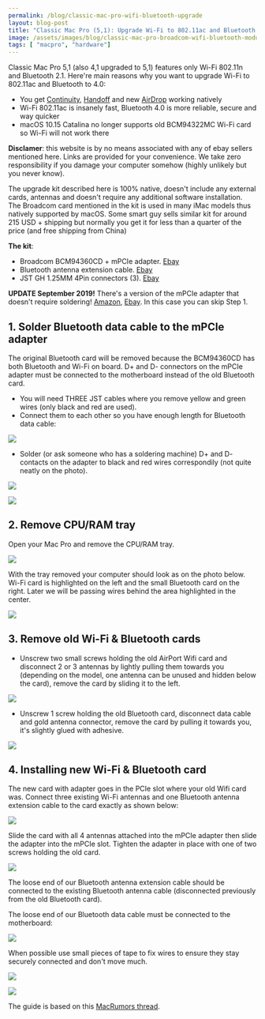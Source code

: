 ```yaml
---
permalink: /blog/classic-mac-pro-wifi-bluetooth-upgrade
layout: blog-post
title: "Classic Mac Pro (5,1): Upgrade Wi-Fi to 802.11ac and Bluetooth to 4.0"
image: /assets/images/blog/classic-mac-pro-broadcom-wifi-bluetooth-module.png
tags: [ "macpro", "hardware"]
---
```


Classic Mac Pro 5,1 (also 4,1 upgraded to 5,1) features only Wi-Fi 802.11n and Bluetooth 2.1. Here're main reasons why you want to upgrade Wi-Fi to 802.11ac and Bluetooth to 4.0:

- You get [Continuity](https://www.apple.com/macos/continuity/), [Handoff](https://support.apple.com/en-us/guide/mac-help/mchl732d3c0a/mac) and new [AirDrop](https://en.wikipedia.org/wiki/AirDrop) working natively
- Wi-Fi 802.11ac is insanely fast, Bluetooth 4.0 is more reliable, secure and way quicker
- macOS 10.15 Catalina no longer supports old BCM94322MC Wi-Fi card so Wi-Fi will not work there

<!--more-->

**Disclamer**: this website is by no means associated with any of ebay sellers mentioned here. Links are provided for your convenience. We take zero responsibility if you damage your computer somehow (highly unlikely but you never know).

The upgrade kit described here is 100% native, doesn't include any external cards, antennas and doesn't require any additional software installation. The Broadcom card mentioned in the kit is used in many iMac models thus natively supported by macOS. Some smart guy sells similar kit for around 215 USD + shipping but normally you get it for less than a quarter of the price (and free shipping from China)

**The kit**:

- Broadcom BCM94360CD + mPCIe adapter. [Ebay](https://www.ebay.com/itm/Apple-Broadcom-BCM94360CD-802-11ac-mini-PCI-E-WiFi-WLAN-Bluetooth-4-0-Card/251723761338?ssPageName=STRK%3AMEBIDX%3AIT&_trksid=p2057872.m2749.l2649)
- Bluetooth antenna extension cable. [Ebay](https://www.ebay.com/itm/24-U-FL-IPX-Male-to-ipex-Female-Cable-Wifi-Antenna-Extension-Mini-PCI-Card/191422150400?ssPageName=STRK%3AMEBIDX%3AIT&_trksid=p2057872.m2749.l2649)
- JST GH 1.25MM 4Pin connectors (3). [Ebay](https://www.ebay.com/itm/10pcs-JST-GH-1-25MM-3-4Pin-Double-end-Female-Male-Connector-w-Wires-Cable/273191562853?ssPageName=STRK%3AMEBIDX%3AIT&var=572461669291&_trksid=p2057872.m2749.l2649)

**UPDATE September 2019!** 
There's a version of the mPCIe adapter that doesn't require soldering!  [Amazon](https://www.amazon.com/gp/product/B0762N451V), [Ebay](https://www.ebay.com/itm/Mini-PCI-E-52pin-Adapter-For-BCM94360CD-BCM94331CD/261598561965?epid=1631968703&hash=item3ce87d46ad:g:sXcAAOSwi8VZTLqm). In this case you can skip Step 1.

<h2>1. Solder Bluetooth data cable to the mPCIe adapter</h2>

The original Bluetooth card will be removed because the BCM94360CD has both Bluetooth and Wi-Fi on board. D+ and D- connectors on the mPCIe adapter must be connected to the motherboard instead of the old Bluetooth card.

- You will need THREE JST cables where you remove yellow and green wires (only black and red are used).
- Connect them to each other so you have enough length for Bluetooth data cable:

<p class="text-center">
    <img src="/assets/images/blog/classic-mac-pro-bluetooth-jst-cables.png">
</p>

- Solder (or ask someone who has a soldering machine) D+ and D- contacts on the adapter to black and red wires correspondily (not quite neatly on the photo). 

<p class="text-center">
    <img src="/assets/images/blog/classic-mac-pro-bluetooth-soldered-before.png">
</p>

<p class="text-center">
    <img src="/assets/images/blog/classic-mac-pro-bluetooth-soldered.png">
</p>

<h2>2. Remove CPU/RAM tray</h2>

Open your Mac Pro and remove the CPU/RAM tray. 

<p class="text-center">
    <img src="/assets/images/blog/classic-mac-pro-cpu-tray.png">
</p>

With the tray removed your computer should look as on the photo below. Wi-Fi card is highlighted on the left and the small Bluetooth card on the right. Later we will be passing wires behind the area highlighted in the center.

<p class="text-center">
    <img src="/assets/images/blog/classic-mac-pro-cpu-tray-removed.png">
</p>

<h2>3. Remove old Wi-Fi &amp; Bluetooth cards</h2>

- Unscrew two small screws holding the old AirPort Wifi card and disconnect 2 or 3 antennas by lightly pulling them towards you (depending on the model, one antenna can be unused and hidden below the card), remove the card by sliding it to the left.

<p class="text-center">
    <img src="/assets/images/blog/classic-mac-pro-unscrew-airport-card.png">
</p>

- Unscrew 1 screw holding the old Bluetooth card, disconnect data cable and gold antenna connector, remove the card by pulling it towards you, it's slightly glued with adhesive.

<p class="text-center">
    <img src="/assets/images/blog/classic-mac-pro-unscrew-bluetooth-card.png">
</p>

<h2>4. Installing new Wi-Fi &amp; Bluetooth card</h2>

The new card with adapter goes in the PCIe slot where your old Wifi card was. Connect three existing Wi-Fi antennas and one Bluetooth antenna extension cable to the card exactly as shown below:

<p class="text-center">
    <img src="/assets/images/blog/classic-mac-pro-new-airport-antennas.png">
</p>

Slide the card with all 4 antennas attached into the mPCIe adapter then slide the adapter into the mPCIe slot. Tighten the adapter in place with one of two screws holding the old card.

<p class="text-center">
    <img src="/assets/images/blog/classic-mac-pro-bluetooth-wifi-installed.png">
</p>

The loose end of our Bluetooth antenna extension cable should be connected to the existing Bluetooth antenna cable (disconnected previously from the old Bluetooth card).

The loose end of our Bluetooth data cable must be connected to the motherboard:

<p class="text-center">
    <img src="/assets/images/blog/classic-mac-pro-bluetooth-data-cable.png">
</p>

When possible use small pieces of tape to fix wires to ensure they stay securely connected and don't move much.

<p class="text-center">
    <img src="/assets/images/blog/classic-mac-pro-bluetooth-version.png">
</p>

<p class="text-center">
    <img src="/assets/images/blog/classic-mac-pro-bluetooth-version-wifi.png">
</p>

The guide is based on this [MacRumors thread](https://forums.macrumors.com/threads/802-11ac-bt-4-0-and-continuity-handoff-are-working-on-mac-pro-2010-keep-updating.1748061/).


